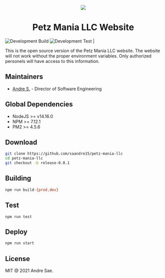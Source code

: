 [repo_url]: https://github.com/saandre15/petz-mania-llc
[workflows_url]: [repo_url]/actions/workflows

<p align="center">
  <img src="https://petexec.s3.us-east-2.amazonaws.com/logos/973.gif">
</p>

<h1 style="text-align: center">Petz Mania LLC Website</h1>

![Development Build]([workflows]/build.yml/badge.svg?branch=development) 
![Development Test]([workflows]/test.yml/badge.svg?branch=development) | 

This is the open source version of the Petz Mania LLC website. The website will not work without the proper environment variables. Only authorized personels will have access to this information.

## Maintainers
- [Andre S.](https://github.com/saandre15) - Director of Software Engineering

## Global Dependencies
- NodeJS >= v14.16.0
- NPM >= 7.12.1
- PM2 >= 4.5.6

## Download
```bash
git clone https://github.com/saandre15/petz-mania-llc
cd petz-mania-llc
git checkout -b release-0.0.1
```

## Building
```bash
npm run build-{prod,dev}
```

## Test
```
npm run test
```

## Deploy
```bash
npm run start
```

## License
MIT @ 2021 Andre Sae.